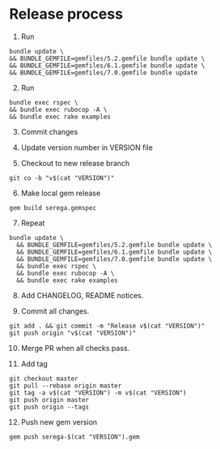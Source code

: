 # Release process

1. Run
  ```
  bundle update \
  && BUNDLE_GEMFILE=gemfiles/5.2.gemfile bundle update \
  && BUNDLE_GEMFILE=gemfiles/6.1.gemfile bundle update \
  && BUNDLE_GEMFILE=gemfiles/7.0.gemfile bundle update
  ```

2. Run
  ```
  bundle exec rspec \
  && bundle exec rubocop -A \
  && bundle exec rake examples
  ```

3. Commit changes

4. Update version number in VERSION file

5. Checkout to new release branch
  ```
  git co -b "v$(cat "VERSION")"
  ```

6. Make local gem release
  ```
  gem build serega.gemspec
  ```

7. Repeat
  ```
  bundle update \
    && BUNDLE_GEMFILE=gemfiles/5.2.gemfile bundle update \
    && BUNDLE_GEMFILE=gemfiles/6.1.gemfile bundle update \
    && BUNDLE_GEMFILE=gemfiles/7.0.gemfile bundle update \
    && bundle exec rspec \
    && bundle exec rubocop -A \
    && bundle exec rake examples
  ```

8. Add CHANGELOG, README notices.

9. Commit all changes.
  ```
  git add . && git commit -m "Release v$(cat "VERSION")"
  git push origin "v$(cat "VERSION")"
  ```

10. Merge PR when all checks pass.

11. Add tag
  ```
  git checkout master
  git pull --rebase origin master
  git tag -a v$(cat "VERSION") -m v$(cat "VERSION")
  git push origin master
  git push origin --tags
  ```

12. Push new gem version
  ```
  gem push serega-$(cat "VERSION").gem
  ```
